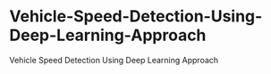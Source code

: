 # Vehicle-Speed-Detection-Using-Deep-Learning-Approach
Vehicle Speed Detection Using Deep Learning Approach
